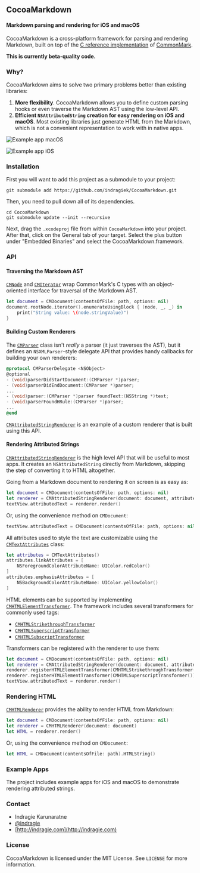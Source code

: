 ## CocoaMarkdown
#### Markdown parsing and rendering for iOS and macOS

CocoaMarkdown is a cross-platform framework for parsing and rendering Markdown, built on top of the [C reference implementation](https://github.com/jgm/CommonMark) of [CommonMark](http://commonmark.org).

**This is currently beta-quality code.**

### Why?

CocoaMarkdown aims to solve two primary problems better than existing libraries:

1. **More flexibility**. CocoaMarkdown allows you to define custom parsing hooks or even traverse the Markdown AST using the low-level API.
2. **Efficient `NSAttributedString` creation for easy rendering on iOS and macOS**. Most existing libraries just generate HTML from the Markdown, which is not a convenient representation to work with in native apps.

![Example app macOS](images/example-app-mac.png)

![Example app iOS](images/example-app-iOS.png)

### Installation

First you will want to add this project as a submodule to your project:

```
git submodule add https://github.com/indragiek/CocoaMarkdown.git
```

Then, you need to pull down all of its dependencies.

```
cd CocoaMarkdown
git submodule update --init --recursive
```

Next, drag the `.xcodeproj` file from within `CocoaMarkdown` into your project. After that, click on the General tab of your target. Select the plus button under "Embedded Binaries" and select the CocoaMarkdown.framework.

### API

#### Traversing the Markdown AST

[`CMNode`](CocoaMarkdown/CMNode.h) and [`CMIterator`](CocoaMarkdown/CMIterator.h) wrap CommonMark's C types with an object-oriented interface for traversal of the Markdown AST.

```swift
let document = CMDocument(contentsOfFile: path, options: nil)
document.rootNode.iterator().enumerateUsingBlock { (node, _, _) in
    print("String value: \(node.stringValue)")
}
```

#### Building Custom Renderers

The [`CMParser`](CocoaMarkdown/CMParser.h) class isn't _really_ a parser (it just traverses the AST), but it defines an `NSXMLParser`-style delegate API that provides handy callbacks for building your own renderers:

```objective-c
@protocol CMParserDelegate <NSObject>
@optional
- (void)parserDidStartDocument:(CMParser *)parser;
- (void)parserDidEndDocument:(CMParser *)parser;
...
- (void)parser:(CMParser *)parser foundText:(NSString *)text;
- (void)parserFoundHRule:(CMParser *)parser;
...
@end
```

[`CMAttributedStringRenderer`](CocoaMarkdown/CMAttributedStringRenderer.h) is an example of a custom renderer that is built using this API.

#### Rendering Attributed Strings

[`CMAttributedStringRenderer`](CocoaMarkdown/CMAttributedStringRenderer.h) is the high level API that will be useful to most apps. It creates an `NSAttributedString` directly from Markdown, skipping the step of converting it to HTML altogether.

Going from a Markdown document to rendering it on screen is as easy as:

```swift
let document = CMDocument(contentsOfFile: path, options: nil)
let renderer = CMAttributedStringRenderer(document: document, attributes: CMTextAttributes())
textView.attributedText = renderer.render()
```

Or, using the convenience method on `CMDocument`:

```swift
textView.attributedText = CMDocument(contentsOfFile: path, options: nil).attributedStringWithAttributes(CMTextAttributes())
```

All attributes used to style the text are customizable using the [`CMTextAttributes`](CocoaMarkdown/CMTextAttributes.h) class:

```swift
let attributes = CMTextAttributes()
attributes.linkAttributes = [
    NSForegroundColorAttributeName: UIColor.redColor()
]
attributes.emphasisAttributes = [
    NSBackgroundColorAttributeName: UIColor.yellowColor()
]
```

HTML elements can be supported by implementing [`CMHTMLElementTransformer`](CocoaMarkdown/CMHTMLElementTransformer.h). The framework includes several transformers for commonly used tags:

* [`CMHTMLStrikethroughTransformer`](CocoaMarkdown/CMHTMLStrikethroughTransformer.h)
* [`CMHTMLSuperscriptTransformer`](CocoaMarkdown/CMHTMLSuperscriptTransformer.h)
* [`CMHTMLSubscriptTransformer`](CocoaMarkdown/CMHTMLSubscriptTransformer.h)

Transformers can be registered with the renderer to use them:

```swift
let document = CMDocument(contentsOfFile: path, options: nil)
let renderer = CMAttributedStringRenderer(document: document, attributes: CMTextAttributes())
renderer.registerHTMLElementTransformer(CMHTMLStrikethroughTransformer())
renderer.registerHTMLElementTransformer(CMHTMLSuperscriptTransformer())
textView.attributedText = renderer.render()
```

### Rendering HTML

[`CMHTMLRenderer`](CocoaMarkdown/CMHTMLRenderer.h) provides the ability to render HTML from Markdown:

```swift
let document = CMDocument(contentsOfFile: path, options: nil)
let renderer = CMHTMLRenderer(document: document)
let HTML = renderer.render()
```

Or, using the convenience method on `CMDocument`:

```swift
let HTML = CMDocument(contentsOfFile: path).HTMLString()
```

### Example Apps

The project includes example apps for iOS and macOS to demonstrate rendering attributed strings.

### Contact

* Indragie Karunaratne
* [@indragie](http://twitter.com/indragie)
* [http://indragie.com](http://indragie.com)

### License

CocoaMarkdown is licensed under the MIT License. See `LICENSE` for more information.
